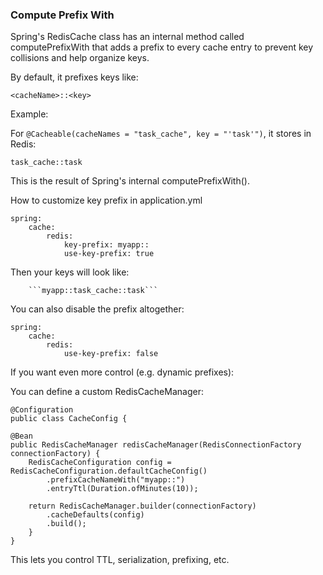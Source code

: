 ### Compute Prefix With

Spring's RedisCache class has an internal method called computePrefixWith that adds a prefix
to every cache entry to prevent key collisions and help organize keys.

By default, it prefixes keys like:

`<cacheName>::<key>`

Example:

For `@Cacheable(cacheNames = "task_cache", key = "'task'")`, it stores in Redis:

`task_cache::task`

This is the result of Spring's internal computePrefixWith().

How to customize key prefix in application.yml

```
spring:
    cache:
        redis:
            key-prefix: myapp::
            use-key-prefix: true
```

Then your keys will look like:

        ```myapp::task_cache::task```

You can also disable the prefix altogether:

```
spring:
    cache:
        redis:
            use-key-prefix: false 
```

If you want even more control (e.g. dynamic prefixes):

You can define a custom RedisCacheManager:

```
@Configuration
public class CacheConfig {

@Bean
public RedisCacheManager redisCacheManager(RedisConnectionFactory connectionFactory) {
    RedisCacheConfiguration config = RedisCacheConfiguration.defaultCacheConfig()
        .prefixCacheNameWith("myapp::")
        .entryTtl(Duration.ofMinutes(10));

    return RedisCacheManager.builder(connectionFactory)
        .cacheDefaults(config)
        .build();
    }
}
```

This lets you control TTL, serialization, prefixing, etc.